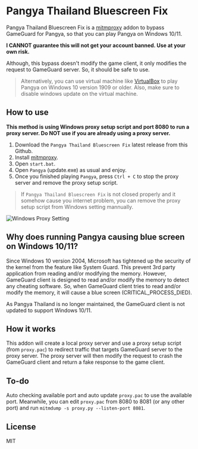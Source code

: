 # Pangya Thailand Bluescreen Fix

Pangya Thailand Bluescreen Fix is a [mitmproxy](https://mitmproxy.org/) addon to bypass GameGuard for Pangya, so that you can play Pangya on Windows 10/11.

**I CANNOT guarantee this will not get your account banned. Use at your own risk.**

Although, this bypass doesn't modify the game client, it only modifies the request to GameGuard server. So, it should be safe to use.

> Alternatively, you can use virtual machine like [VirtualBox](https://www.virtualbox.org/) to play Pangya on Windows 10 version 1909 or older. Also, make sure to disable windows update on the virtual machine.

## How to use

**This method is using Windows proxy setup script and port 8080 to run a proxy server. Do NOT use if you are already using a proxy server.**

1. Download the `Pangya Thailand Bluescreen Fix` latest release from this Github.
2. Install [mitmproxy](https://mitmproxy.org/).
3. Open `start.bat`.
4. Open `Pangya` (update.exe) as usual and enjoy.
5. Once you finished playing `Pangya`, press `Ctrl + C` to stop the proxy server and remove the proxy setup script.

> If `Pangya Thailand Bluescreen Fix` is not closed properly and it somehow cause you internet problem, you can remove the proxy setup script from Windows setting mannually.

![Windows Proxy Setting](https://raw.githubusercontent.com/popiazaza/Pangya-Thailand-Bluescreen-Fix/main/images/proxy_config.jpg)

## Why does running Pangya causing blue screen on Windows 10/11?

Since Windows 10 version 2004, Microsoft has tightened up the security of the kernel from the feature like System Guard. This prevent 3rd party application from reading and/or modifying the memory. However, GameGuard client is designed to read and/or modify the memory to detect any cheating software. So, when GameGuard client tries to read and/or modify the memory, it will cause a blue screen (CRITICAL_PROCESS_DIED).

As Pangya Thailand is no longer maintained, the GameGuard client is not updated to support Windows 10/11.

## How it works

This addon will create a local proxy server and use a proxy setup script (from `proxy.pac`) to redirect traffic that targets GameGuard server to the proxy server. The proxy server will then modify the request to crash the GameGuard client and return a fake response to the game client.

## To-do

Auto checking available port and auto update `proxy.pac` to use the available port.
Meanwhile, you can edit `proxy.pac` from 8080 to 8081 (or any other port) and run `mitmdump -s proxy.py --listen-port 8081`.

## License

MIT
